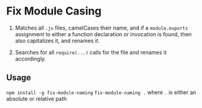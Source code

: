 Fix Module Casing
=========


1. Matches all `.js` files, camelCases their name, and if a `module.exports` assignment to either a function declaration or invocation is found, then also capitalizes it, and renames it.

2. Searches for all `require(...)` calls for the file and renames it accordingly.

Usage
----

`npm install -g fix-module-naming`
`fix-module-naming .` where `.` is either an absolute or relative path
